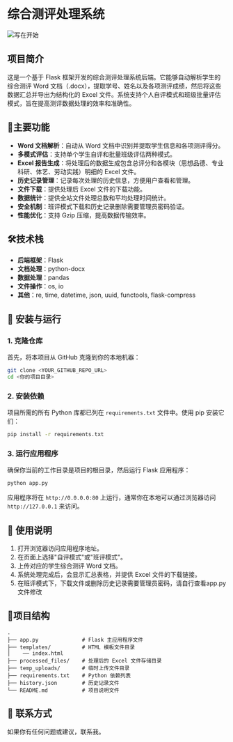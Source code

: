 # 综合测评处理系统
![写在开始](https://img.dexbug.com/i/2025/06/28/znt76s.gif)
## 项目简介
这是一个基于 Flask 框架开发的综合测评处理系统后端。它能够自动解析学生的综合测评 Word 文档（.docx），提取学号、姓名以及各项测评成绩，然后将这些数据汇总并导出为结构化的 Excel 文件。系统支持个人自评模式和班级批量评估模式，旨在提高测评数据处理的效率和准确性。

## 🌟主要功能
-   **Word 文档解析**：自动从 Word 文档中识别并提取学生信息和各项测评得分。
-   **多模式评估**：支持单个学生自评和批量班级评估两种模式。
-   **Excel 报告生成**：将处理后的数据生成包含总评分和各模块（思想品德、专业科研、体艺、劳动实践）明细的 Excel 文件。
-   **历史记录管理**：记录每次处理的历史信息，方便用户查看和管理。
-   **文件下载**：提供处理后 Excel 文件的下载功能。
-   **数据统计**：提供全站文件处理总数和平均处理时间统计。
-   **安全机制**：班评模式下载和历史记录删除需要管理员密码验证。
-   **性能优化**：支持 Gzip 压缩，提高数据传输效率。

## 🛠️技术栈
-   **后端框架**：Flask
-   **文档处理**：python-docx
-   **数据处理**：pandas
-   **文件操作**：os, io
-   **其他**：re, time, datetime, json, uuid, functools, flask-compress

## 🚀 安装与运行

### 1. 克隆仓库
首先，将本项目从 GitHub 克隆到你的本地机器：
```bash
git clone <YOUR_GITHUB_REPO_URL>
cd <你的项目目录>
```

### 2. 安装依赖
项目所需的所有 Python 库都已列在 `requirements.txt` 文件中。使用 pip 安装它们：
```bash
pip install -r requirements.txt
```

### 3. 运行应用程序
确保你当前的工作目录是项目的根目录，然后运行 Flask 应用程序：
```bash
python app.py
```
应用程序将在 `http://0.0.0.0:80` 上运行，通常你在本地可以通过浏览器访问 `http://127.0.0.1` 来访问。

## 📖 使用说明
1.  打开浏览器访问应用程序地址。
2.  在页面上选择"自评模式"或"班评模式"。
3.  上传对应的学生综合测评 Word 文档。
4.  系统处理完成后，会显示汇总表格，并提供 Excel 文件的下载链接。
5.  在班评模式下，下载文件或删除历史记录需要管理员密码，请自行查看app.py文件修改

## 📁项目结构
```
.
├── app.py              # Flask 主应用程序文件
├── templates/          # HTML 模板文件目录
│    ── index.html
├── processed_files/    # 处理后的 Excel 文件存储目录
├── temp_uploads/       # 临时上传文件目录
├── requirements.txt    # Python 依赖列表
├── history.json        # 历史记录文件
└── README.md           # 项目说明文件
```

## 📧 联系方式
如果你有任何问题或建议，联系我。 
